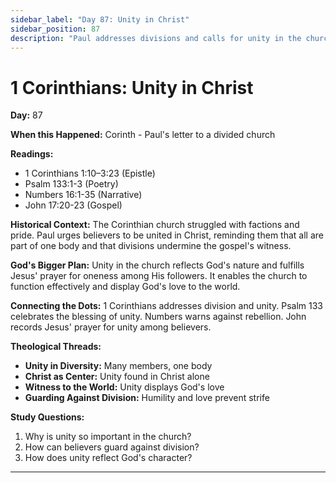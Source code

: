 ```yaml
---
sidebar_label: "Day 87: Unity in Christ"
sidebar_position: 87
description: "Paul addresses divisions and calls for unity in the church."
---
```


# 1 Corinthians: Unity in Christ

**Day:** 87

**When this Happened:** Corinth - Paul's letter to a divided church

**Readings:**
- 1 Corinthians 1:10–3:23 (Epistle)
- Psalm 133:1-3 (Poetry)
- Numbers 16:1-35 (Narrative)
- John 17:20-23 (Gospel)

**Historical Context:** The Corinthian church struggled with factions and pride. Paul urges believers to be united in Christ, reminding them that all are part of one body and that divisions undermine the gospel's witness.

**God's Bigger Plan:** Unity in the church reflects God's nature and fulfills Jesus' prayer for oneness among His followers. It enables the church to function effectively and display God's love to the world.

**Connecting the Dots:** 1 Corinthians addresses division and unity. Psalm 133 celebrates the blessing of unity. Numbers warns against rebellion. John records Jesus' prayer for unity among believers.

****Theological Threads:****
- **Unity in Diversity:** Many members, one body
- **Christ as Center:** Unity found in Christ alone
- **Witness to the World:** Unity displays God's love
- **Guarding Against Division:** Humility and love prevent strife

**Study Questions:**
1. Why is unity so important in the church?
2. How can believers guard against division?
3. How does unity reflect God's character?

---
